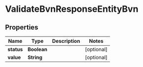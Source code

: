 

# ValidateBvnResponseEntityBvn


## Properties

| Name | Type | Description | Notes |
|------------ | ------------- | ------------- | -------------|
|**status** | **Boolean** |  |  [optional] |
|**value** | **String** |  |  [optional] |




